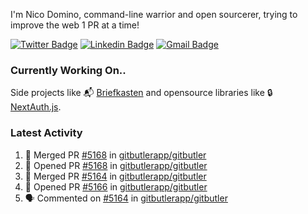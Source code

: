 
I'm Nico Domino, command-line warrior and open sourcerer, trying to improve the web 1 PR at a time!

[![Twitter Badge](https://img.shields.io/badge/-@ndom91-1ca0f1?style=flat-square&labelColor=1ca0f1&logo=twitter&logoColor=white&link=https://twitter.com/ndom91)](https://twitter.com/ndom91) [![Linkedin Badge](https://img.shields.io/badge/-ndom91-blue?style=flat-square&logo=Linkedin&logoColor=white&link=https://www.linkedin.com/in/ndom91/)](https://www.linkedin.com/in/ndom91/) [![Gmail Badge](https://img.shields.io/badge/-yo@ndo.dev-c14438?style=flat-square&logo=mail.ru&logoColor=white&link=mailto:yo@ndo.dev)](mailto:yo@ndo.dev)

### Currently Working On..

Side projects like 📬 [Briefkasten](https://briefkastenhq.com) and opensource libraries like 🔒 [NextAuth.js](https://github.com/nextauthjs/next-auth).

<!--START_SECTION_PROFILE_VIEWS:readme-info-->
<!--END_SECTION_PROFILE_VIEWS:readme-info-->

<!--START_SECTION_DAILY_COMMIT:readme-info-->
<!--END_SECTION_DAILY_COMMIT:readme-info-->

<!--START_SECTION_WEEKLY_COMMIT:readme-info-->
<!--END_SECTION_WEEKLY_COMMIT:readme-info-->

### Latest Activity

<!--START_SECTION:activity-->
1. 🎉 Merged PR [#5168](https://github.com/gitbutlerapp/gitbutler/pull/5168) in [gitbutlerapp/gitbutler](https://github.com/gitbutlerapp/gitbutler)
2. 💪 Opened PR [#5168](https://github.com/gitbutlerapp/gitbutler/pull/5168) in [gitbutlerapp/gitbutler](https://github.com/gitbutlerapp/gitbutler)
3. 🎉 Merged PR [#5164](https://github.com/gitbutlerapp/gitbutler/pull/5164) in [gitbutlerapp/gitbutler](https://github.com/gitbutlerapp/gitbutler)
4. 💪 Opened PR [#5166](https://github.com/gitbutlerapp/gitbutler/pull/5166) in [gitbutlerapp/gitbutler](https://github.com/gitbutlerapp/gitbutler)
5. 🗣 Commented on [#5164](https://github.com/gitbutlerapp/gitbutler/pull/5164#issuecomment-2416659262) in [gitbutlerapp/gitbutler](https://github.com/gitbutlerapp/gitbutler)
<!--END_SECTION:activity-->
